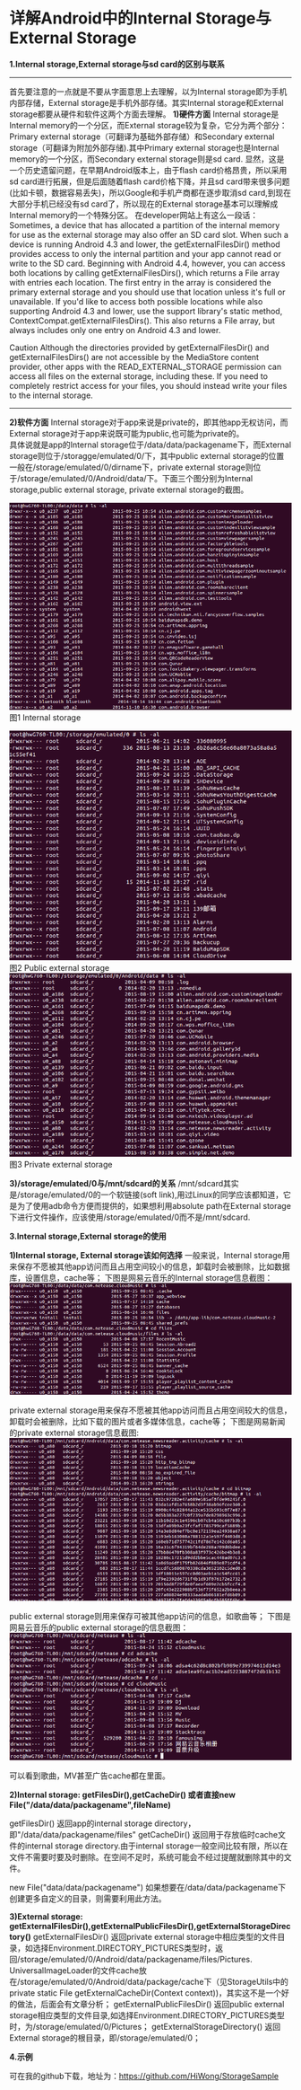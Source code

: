<!---
layout: post
title: "Internal_vs_external_storage"
date: 2015-09-24 19:37:18 +0800
comments: true
categories: Android
--->
详解Android中的Internal Storage与External Storage
===============================================
**1.Internal storage,External storage与sd card的区别与联系**

----------------------
首先要注意的一点就是不要从字面意思上去理解，以为Internal storage即为手机内部存储，External storage是手机外部存储。其实Internal storage和External storage都要从硬件和软件这两个方面去理解。
  **1)硬件方面**
      Internal storage是Internal memory的一个分区，而External storage较为复杂，它分为两个部分：Primary external storage（可翻译为基础外部存储）和Secondary external storage（可翻译为附加外部存储).其中Primary external storage也是Internal memory的一个分区，而Secondary external storage则是sd card. 显然，这是一个历史遗留问题，在早期Android版本上，由于flash card价格昂贵，所以采用sd card进行拓展，但是后面随着flash card价格下降，并且sd card带来很多问题(比如卡顿，数据容易丢失)，所以Google和手机产商都在逐步取消sd card,到现在大部分手机已经没有sd card了，所以现在的External storage基本可以理解成Internal memory的一个特殊分区。
      在developer网站上有这么一段话：
       Sometimes, a device that has allocated a partition of the internal memory for use as the external storage may also offer an SD card slot. When such a device is running Android 4.3 and lower, the getExternalFilesDir() method provides access to only the internal partition and your app cannot read or write to the SD card. Beginning with Android 4.4, however, you can access both locations by calling getExternalFilesDirs(), which returns a File array with entries each location. The first entry in the array is considered the primary external storage and you should use that location unless it's full or unavailable. If you'd like to access both possible locations while also supporting Android 4.3 and lower, use the support library's static method, ContextCompat.getExternalFilesDirs(). This also returns a File array, but always includes only one entry on Android 4.3 and lower.

   Caution Although the directories provided by getExternalFilesDir() and getExternalFilesDirs() are not accessible by the MediaStore content provider, other apps with the READ_EXTERNAL_STORAGE permission can access all files on the external storage, including these. If you need to completely restrict access for your files, you should instead write your files to the internal storage.

----------------------------------------------
  **2)软件方面**
   Internal storage对于app来说是private的，即其他app无权访问，而External    storage对于app来说既可能为public,也可能为private的。   
   具体说就是app的Internal storage位于/data/data/packagename下，而External storage则位于/storagge/emulated/0/下，其中public external storage的位置一般在/storage/emulated/0/dirname下，private external storage则位于/storage/emulated/0/Android/data/下。下面三个图分别为Internal storage,public external storage, private external storage的截图。

   ![Internal storage](../images/internal_external_storage/internal_storage.png)
                         图1 Internal storage

   ![public external storage](../images/internal_external_storage/external_storage.png)
                         图2 Public external storage
   ![private external storage](../images/internal_external_storage/external_private_storage.png)
                         图3 Private external storage

   **3)/storage/emulated/0与/mnt/sdcard的关系**
      /mnt/sdcard其实是/storage/emulated/0的一个软链接(soft link),用过Linux的同学应该都知道，它是为了使用adb命令方便而提供的，如果想利用absolute path在External storage下进行文件操作，应该使用/storage/emulated/0而不是/mnt/sdcard.


**3.Internal storage,External storage的使用**

**1)Internal storage, External storage该如何选择**
 一般来说，Internal storage用来保存不愿被其他app访问而且占用空间较小的信息，卸载时会被删除，比如数据库，设置信息，cache等；
    下图是网易云音乐的Internal storage信息截图：
  ![internal storage of netease cloud music](../images/internal_external_storage/intern_netease.png)


  private external storage用来保存不愿被其他app访问而且占用空间较大的信息，卸载时会被删除，比如下载的图片或者多媒体信息，cache等；
  下图是网易新闻的private external storage信息截图:
 ![private external storage of netease cloud music](../images/internal_external_storage/private_extern_netease.png)


 public external storage则用来保存可被其他app访问的信息，如歌曲等；
 下图是网易云音乐的public external storage的信息截图：
 ![public external storage of netease cloud music](../images/internal_external_storage/public_external_storage_netease.png)

  可以看到歌曲，MV甚至广告cache都在里面。

**2)Internal storage: getFilesDir(),getCacheDir() 或者直接new File("/data/data/packagename",fileName)**

getFilesDir()
   返回app的internal storage directory，即"/data/data/packagename/files"
getCacheDir()
   返回用于存放临时cache文件的internal storage directory.由于internal storage一般空间比较有限，所以在文件不需要时要及时删除。在空间不足时，系统可能会不经过提醒就删除其中的文件。

new File("data/data/packagename")
    如果想要在/data/data/packagename下创建更多自定义的目录，则需要利用此方法。

**3)External storage: getExternalFilesDir(),getExternalPublicFilesDir(),getExternalStorageDirectory()**
getExternalFilesDir()
   返回private external storage中相应类型的文件目录，如选择Environment.DIRECTORY_PICTURES类型时，返回/storage/emulated/0/Android/data/packagename/files/Pictures.
   UniversalImageLoader的文件cache放在/storage/emulated/0/Android/data/package/cache下（见StorageUtils中的private static File getExternalCacheDir(Context context))，其实这不是一个好的做法，后面会有文章分析；
getExternalPublicFilesDir()
   返回public external storage相应类型的文件目录,如选择Environment.DIRECTORY_PICTURES类型时，为/storage/emulated/0/Pictures；
getExternalStorageDirectory()
   返回External storage的根目录，即/storage/emulated/0；

**4.示例**

可在我的github下载，地址为：https://github.com/HiWong/StorageSample

